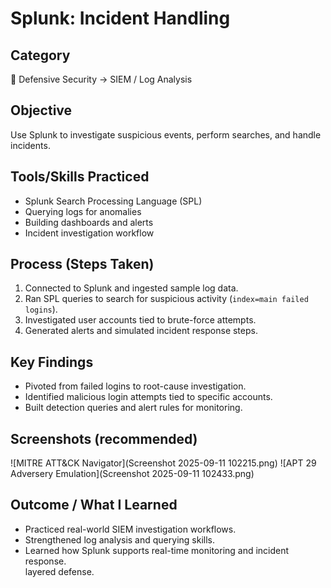 # Splunk: Incident Handling

## Category  
📂 Defensive Security → SIEM / Log Analysis  

## Objective  
Use Splunk to investigate suspicious events, perform searches, and handle incidents.  

## Tools/Skills Practiced  
- Splunk Search Processing Language (SPL)  
- Querying logs for anomalies  
- Building dashboards and alerts  
- Incident investigation workflow  

## Process (Steps Taken)  
1. Connected to Splunk and ingested sample log data.  
2. Ran SPL queries to search for suspicious activity (`index=main failed logins`).  
3. Investigated user accounts tied to brute-force attempts.  
4. Generated alerts and simulated incident response steps.  

## Key Findings  
- Pivoted from failed logins to root-cause investigation.  
- Identified malicious login attempts tied to specific accounts.  
- Built detection queries and alert rules for monitoring.  

## Screenshots (recommended)  
![MITRE ATT&CK Navigator](Screenshot 2025-09-11 102215.png)
![APT 29 Adversery Emulation](Screenshot 2025-09-11 102433.png)


## Outcome / What I Learned  
- Practiced real-world SIEM investigation workflows.  
- Strengthened log analysis and querying skills.  
- Learned how Splunk supports real-time monitoring and incident response.  
layered defense.  
